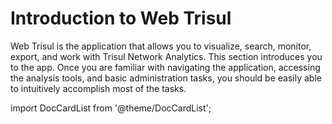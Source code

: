# Introduction to Web Trisul

Web Trisul is the application that allows you to visualize, search,
monitor, export, and work with Trisul Network Analytics. This section
introduces you to the app. Once you are familiar with navigating the
application, accessing the analysis tools, and basic administration
tasks, you should be easily able to intuitively accomplish most of the
tasks.

import DocCardList from '@theme/DocCardList';

<DocCardList />